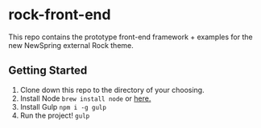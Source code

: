 # rock-front-end
This repo contains the prototype front-end framework + examples for the new NewSpring external Rock theme.

## Getting Started

1. Clone down this repo to the directory of your choosing.
2. Install Node `brew install node` or [here.](https://nodejs.org)
3. Install Gulp `npm i -g gulp`
4. Run the project! `gulp`
